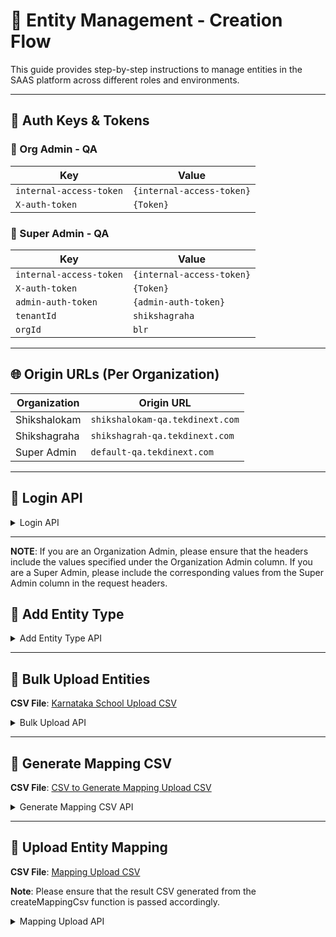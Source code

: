# 🧱 Entity Management - Creation Flow

This guide provides step-by-step instructions to manage entities in the SAAS platform across different roles and environments.

---

## 🔐 Auth Keys & Tokens

### 🔸 Org Admin - QA

| Key                     | Value                     |
| ----------------------- | ------------------------- |
| `internal-access-token` | `{internal-access-token}` |
| `X-auth-token`          | `{Token}`                 |

### 🔸 Super Admin - QA

| Key                     | Value                     |
| ----------------------- | ------------------------- |
| `internal-access-token` | `{internal-access-token}` |
| `X-auth-token`          | `{Token}`                 |
| `admin-auth-token`      | `{admin-auth-token}`      |
| `tenantId`              | `shikshagraha`            |
| `orgId`                 | `blr`                     |

---

## 🌐 Origin URLs (Per Organization)

| Organization | Origin URL                      |
| ------------ | ------------------------------- |
| Shikshalokam | `shikshalokam-qa.tekdinext.com` |
| Shikshagraha | `shikshagrah-qa.tekdinext.com`  |
| Super Admin  | `default-qa.tekdinext.com`      |

---

## 🔑 Login API

<details>
<summary>Login API</summary>

```bash
curl --location '{{baseURL}}/user/v1/account/login' \
--header 'Content-Type: application/json' \
--header 'origin: shikshalokam-qa.tekdinext.com' \
--data-raw '{
  "identifier": "email/phone",
  "password": "password"
}'
```

</details>

---

**NOTE**: If you are an Organization Admin, please ensure that the headers include the values specified under the Organization Admin column.
If you are a Super Admin, please include the corresponding values from the Super Admin column in the request headers.

## 🧱 Add Entity Type

<details>
<summary>Add Entity Type API</summary>

```bash
curl --location '{{baseURL}}/entity-management/v1/entityTypes/create' \
--header 'internal-access-token: {internal-access-token}' \
--header 'content-type: application/json' \
--header 'X-auth-token: {{tokenToPass}}' \
--header 'admin-auth-token: {admin-auth-token}' \
--header 'tenantId: shikshagraha' \
--header 'orgid: blr' \
--data '{
  "name": "professional_role",
  "registryDetails": {
    "name": "schoolRegistry"
  },
  "isObservable": true,
  "toBeMappedToParentEntities": true
}'
```

</details>

---

## 🏫 Bulk Upload Entities

**CSV File**: [Karnataka School Upload CSV](https://drive.google.com/file/d/1SwOh11gmhehhrKH7SygA40DpYRE6IIjI/view)

<details>
<summary>Bulk Upload API</summary>

```bash
curl --location '{{baseURL}}/entity-management/v1/entities/bulkCreate?type=school' \
--header 'internal-access-token: {internal-access-token}' \
--header 'content-type: multipart/form-data' \
--header 'x-auth-token: {{TokenToPass}}' \
--form 'entities=@"/home/user4/Downloads/Karnata-upload data SG prod - schoolUpload.csv"'
```

</details>

---

## 🧾 Generate Mapping CSV

**CSV File**: [CSV to Generate Mapping Upload CSV ](https://drive.google.com/file/d/1n9pFGfZKaj77OBXfsDnwL5WEOHzpq6jr/view?usp=sharing)

<details>
<summary>Generate Mapping CSV API</summary>

```bash
curl --location '{{baseURL}}/entity-management/v1/entities/createMappingCsv' \
--header 'x-auth-token: {{TokenToPass}}' \
--header 'content-type: multipart/form-data' \
--header 'internal-access-token: {internal-access-token}' \
--form 'entityCSV=@"/home/user4/Downloads/chunk_0.csv"'
```

</details>

---

## 🔗 Upload Entity Mapping

**CSV File**: [Mapping Upload CSV](https://drive.google.com/file/d/1SVvi-F0y2YcwNfBpAOYzMZVeh4TbJCxd/view?usp=sharing)

**Note**: Please ensure that the result CSV generated from the createMappingCsv function is passed accordingly.

<details>
<summary>Mapping Upload API</summary>

```bash
curl --location '{{baseURL}}/entity-management/v1/entities/mappingUpload' \
--header 'internal-access-token: {internal-access-token}' \
--header 'x-auth-token: {{TokenToPass}}' \
--form 'entityMap=@"/home/user4/Downloads/base64-to-csv-converter (8).csv"'
```

</details>
